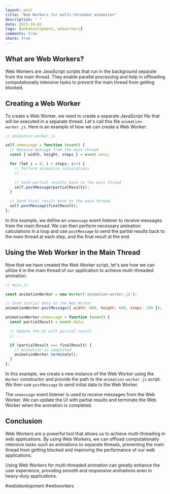 ```yaml
---
layout: post
title: "Web Workers for multi-threaded animation"
description: " "
date: 2023-10-02
tags: [webdevelopment, webworkers]
comments: true
share: true
---
```


## What are Web Workers?
Web Workers are JavaScript scripts that run in the background separate from the main thread. They enable parallel processing and help in offloading computationally intensive tasks to prevent the main thread from getting blocked.

## Creating a Web Worker
To create a Web Worker, we need to create a separate JavaScript file that will be executed in a separate thread. Let's call this file `animation-worker.js`. Here is an example of how we can create a Web Worker:

```javascript
// animation-worker.js

self.onmessage = function (event) {
  // Receive message from the main thread
  const { width, height, steps } = event.data;

  for (let i = 0; i < steps; i++) {
    // Perform animation calculations
    // ...

    // Send partial results back to the main thread
    self.postMessage(partialResults);
  }

  // Send final result back to the main thread
  self.postMessage(finalResult);
};
```

In this example, we define an `onmessage` event listener to receive messages from the main thread. We can then perform necessary animation calculations in a loop and use `postMessage` to send the partial results back to the main thread at each step, and the final result at the end.

## Using the Web Worker in the Main Thread
Now that we have created the Web Worker script, let's see how we can utilize it in the main thread of our application to achieve multi-threaded animation.

```javascript
// main.js

const animationWorker = new Worker('animation-worker.js');

// Send initial data to the Web Worker
animationWorker.postMessage({ width: 800, height: 600, steps: 100 });

animationWorker.onmessage = function (event) {
  const partialResult = event.data;

  // Update the UI with partial result
  // ...

  if (partialResult === finalResult) {
    // Animation is completed
    animationWorker.terminate();
  }
};
```

In this example, we create a new instance of the Web Worker using the `Worker` constructor and provide the path to the `animation-worker.js` script. We then use `postMessage` to send initial data to the Web Worker.

The `onmessage` event listener is used to receive messages from the Web Worker. We can update the UI with partial results and terminate the Web Worker when the animation is completed.

## Conclusion
Web Workers are a powerful tool that allows us to achieve multi-threading in web applications. By using Web Workers, we can offload computationally intensive tasks such as animations to separate threads, preventing the main thread from getting blocked and improving the performance of our web applications.

Using Web Workers for multi-threaded animation can greatly enhance the user experience, providing smooth and responsive animations even in heavy-duty applications.

#webdevelopment #webworkers